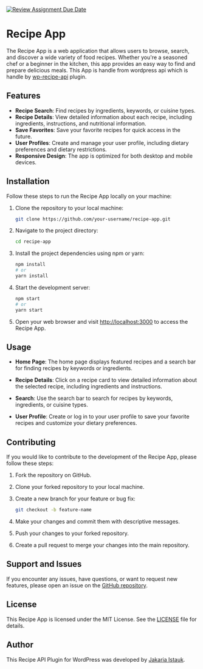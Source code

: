 [![Review Assignment Due Date](https://classroom.github.com/assets/deadline-readme-button-24ddc0f5d75046c5622901739e7c5dd533143b0c8e959d652212380cedb1ea36.svg)](https://classroom.github.com/a/7ePmz4J2)
# Recipe App

The Recipe App is a web application that allows users to browse, search, and discover a wide variety of food recipes. Whether you're a seasoned chef or a beginner in the kitchen, this app provides an easy way to find and prepare delicious meals. This App is handle from wordpress api which is handle by [wp-recipe-api](https://github.com/jakaria-istauk/wp-recipe-api) plugin.

## Features

- **Recipe Search**: Find recipes by ingredients, keywords, or cuisine types.
- **Recipe Details**: View detailed information about each recipe, including ingredients, instructions, and nutritional information.
- **Save Favorites**: Save your favorite recipes for quick access in the future.
- **User Profiles**: Create and manage your user profile, including dietary preferences and dietary restrictions.
- **Responsive Design**: The app is optimized for both desktop and mobile devices.

## Installation

Follow these steps to run the Recipe App locally on your machine:

1. Clone the repository to your local machine:

   ```bash
   git clone https://github.com/your-username/recipe-app.git
   ```

2. Navigate to the project directory:

   ```bash
   cd recipe-app
   ```

3. Install the project dependencies using npm or yarn:

   ```bash
   npm install
   # or
   yarn install
   ```

4. Start the development server:

   ```bash
   npm start
   # or
   yarn start
   ```

5. Open your web browser and visit [http://localhost:3000](http://localhost:3000) to access the Recipe App.

## Usage

- **Home Page**: The home page displays featured recipes and a search bar for finding recipes by keywords or ingredients.

- **Recipe Details**: Click on a recipe card to view detailed information about the selected recipe, including ingredients and instructions.

- **Search**: Use the search bar to search for recipes by keywords, ingredients, or cuisine types.

- **User Profile**: Create or log in to your user profile to save your favorite recipes and customize your dietary preferences.

## Contributing

If you would like to contribute to the development of the Recipe App, please follow these steps:

1. Fork the repository on GitHub.

2. Clone your forked repository to your local machine.

3. Create a new branch for your feature or bug fix:

   ```bash
   git checkout -b feature-name
   ```

4. Make your changes and commit them with descriptive messages.

5. Push your changes to your forked repository.

6. Create a pull request to merge your changes into the main repository.

## Support and Issues

If you encounter any issues, have questions, or want to request new features, please open an issue on the [GitHub repository](https://github.com/your-username/recipe-app/issues).

## License

This Recipe App is licensed under the MIT License. See the [LICENSE](LICENSE) file for details.

## Author

This Recipe API Plugin for WordPress was developed by [Jakaria Istauk](https://profiles.wordpress.org/jakariaistauk/).